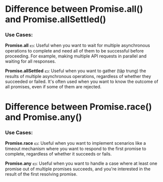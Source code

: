 # Difference between Promise.all() and Promise.allSettled()

### Use Cases:

**Promise.all** 💵: Useful when you want to wait for multiple asynchronous operations to complete and need all of them to be successful before proceeding. For example, making multiple API requests in parallel and waiting for all responses.

**Promise.allSettled** 💵: Useful when you want to gather (tập trung) the results of multiple asynchronous operations, regardless of whether they succeeded or failed. It's often used when you want to know the outcome of all promises, even if some of them are rejected.

# Difference between Promise.race() and Promise.any()

### Use Cases:

**Promise.race** 💵: Useful when you want to implement scenarios like a timeout mechanism where you want to respond to the first promise to complete, regardless of whether it succeeds or fails.

**Promise.any** 💵: Useful when you want to handle a case where at least one promise out of multiple promises succeeds, and you're interested in the result of the first resolving promise.
